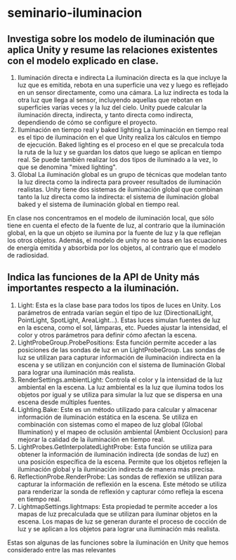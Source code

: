 # seminario-iluminacion

## Investiga sobre los modelo de iluminación que aplica Unity y resume las relaciones existentes con el modelo explicado en clase.

1. Iluminación directa e indirecta
La iluminación directa es la que incluye la luz que es emitida, rebota en una superficie una vez y luego es reflejado en un sensor directamente, como una cámara. La luz indirecta es toda la otra luz que llega al sensor, incluyendo aquellas que rebotan en superficies varias veces y la luz del cielo. Unity puede calcular la iluminación directa, indirecta, y tanto directa como indirecta, dependiendo de cómo se configure el proyecto.
2. Iluminación en tiempo real y baked lighting
La iluminación en tiempo real es el tipo de iluminación en el que Unity realiza los cálculos en tiempo de ejecución. Baked lighting es el proceso en el que se precalcula toda la ruta de la luz y se guardan los datos que luego se aplican en tiempo real. Se puede también realizar los dos tipos de iluminado a la vez, lo que se denomina "mixed lighting".
3. Global
La iluminación global es un grupo de técnicas que modelan tanto la luz directa como la indirecta para proveer resultados de iluminación realistas. Unity tiene dos sistemas de iluminación global que combinan tanto la luz directa como la indirecta: el sistema de iluminación global baked y el sistema de iluminación global en tiempo real.

En clase nos concentramos en el modelo de iluminación local, que sólo tiene en cuenta el efecto de la fuente de luz, al contrario que la iluminación global, en la que un objeto se ilumina por la fuente de luz y la que reflejan los otros objetos. Además, el modelo de unity no se basa en las ecuaciones de energía emitida y absorbida por los objetos, al contrario que el modelo de radiosidad.


## Indica las funciones de la API de Unity más importantes respecto a la iluminación.

1. Light: Esta es la clase base para todos los tipos de luces en Unity. Los parámetros de entrada varían según el tipo de luz (DirectionalLight, PointLight, SpotLight, AreaLight...). Estas luces simulan fuentes de luz en la escena, como el sol, lámparas, etc. Puedes ajustar la intensidad, el color y otros parámetros para definir cómo afectan la escena.
2. LightProbeGroup.ProbePositions: Esta función permite acceder a las posiciones de las sondas de luz en un LightProbeGroup. Las sondas de luz se utilizan para capturar información de iluminación indirecta en la escena y se utilizan en conjunción con el sistema de Iluminación Global para lograr una iluminación más realista.
3. RenderSettings.ambientLight: Controla el color y la intensidad de la luz ambiental en la escena. La luz ambiental es la luz que ilumina todos los objetos por igual y se utiliza para simular la luz que se dispersa en una escena desde múltiples fuentes.
4. Lighting.Bake: Este es un método utilizado para calcular y almacenar información de iluminación estática en la escena. Se utiliza en combinación con sistemas como el mapeo de luz global (Global Illumination) y el mapeo de oclusión ambiental (Ambient Occlusion) para mejorar la calidad de la iluminación en tiempo real.
5. LightProbes.GetInterpolatedLightProbe: Esta función se utiliza para obtener la información de iluminación indirecta (de sondas de luz) en una posición específica de la escena. Permite que los objetos reflejen la iluminación global y la iluminación indirecta de manera más precisa.
6. ReflectionProbe.RenderProbe: Las sondas de reflexión se utilizan para capturar la información de reflexión en la escena. Este método se utiliza para renderizar la sonda de reflexión y capturar cómo refleja la escena en tiempo real.
7. LightmapSettings.lightmaps: Esta propiedad te permite acceder a los mapas de luz precalculada que se utilizan para iluminar objetos en la escena. Los mapas de luz se generan durante el proceso de cocción de luz y se aplican a los objetos para lograr una iluminación más realista.

Estas son algunas de las funciones sobre la iluminación en Unity que hemos considerado entre las mas relevantes
